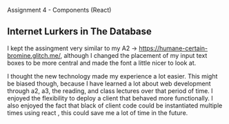 Assignment 4 - Components (React)

## Internet Lurkers in The Database

I kept the assingment very similar to my A2 -> https://humane-certain-bromine.glitch.me/, although I changed the placement of my input text boxes to be more central and made the font a little nicer to look at. 

I thought the new technology made my experience a lot easier. This might be biased though, because I have learned a lot about web development through a2, a3, the reading, and class lectures over that period of time. I enjoyed the flexibility to deploy a client that behaved more functionally. I also enjoyed the fact that black of client code could be instantiated multiple times using react , this could save me a lot of time in the future.
